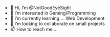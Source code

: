 - 👋 Hi, I’m @NotGoodEyeSight
- 👀 I’m interested in Gaming/Programming
- 🌱 I’m currently learning ... Web Development 
- 💞️ I’m looking to collaborate on small projects
- 📫 How to reach me ...

<!---
NotGoodEyeSight/NotGoodEyeSight is a ✨ special ✨ repository because its `README.md` (this file) appears on your GitHub profile.
You can click the Preview link to take a look at your changes.
--->
